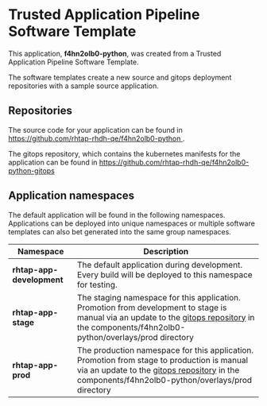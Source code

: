 # Trusted Application Pipeline Software Template

This application, **f4hn2olb0-python**, was created from a Trusted Application Pipeline Software Template.

The software templates create a new source and gitops deployment repositories with a sample source application. 

## Repositories

The source code for your application can be found in [https://github.com/rhtap-rhdh-qe/f4hn2olb0-python ](https://github.com/rhtap-rhdh-qe/f4hn2olb0-python ).
 
The gitops repository, which contains the kubernetes manifests for the application can be found in 
[https://github.com/rhtap-rhdh-qe/f4hn2olb0-python-gitops ](https://github.com/rhtap-rhdh-qe/f4hn2olb0-python-gitops ) 

## Application namespaces 

The default application will be found in the following namespaces. Applications can be deployed into unique namespaces or multiple software templates can also bet generated into the same group namespaces.  

|  Namespace   |  Description   |  
| -------- | -------- |   
| **rhtap-app-development** | The default application during development. Every build will be deployed to this namespace for testing. | 
| **rhtap-app-stage** | The staging namespace for this application. Promotion from development to stage is manual via an update to the [gitops repository](https://github.com/rhtap-rhdh-qe/f4hn2olb0-python-gitops ) in the components/f4hn2olb0-python/overlays/prod directory |  
| **rhtap-app-prod** | The production namespace for this application. Promotion from stage to production is manual via an update to the [gitops repository](https://github.com/rhtap-rhdh-qe/f4hn2olb0-python-gitops ) in the components/f4hn2olb0-python/overlays/prod directory | 